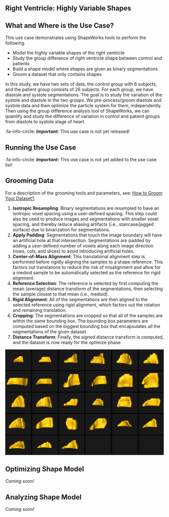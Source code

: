 ##  Right Ventricle: Highly Variable Shapes

## What and Where is the Use Case? 

This use case demonstrates using ShapeWorks tools to perform the following.

- Model the highly variable shapes of the right ventricle
- Study the group difference of right ventricle shape between control and patients
- Build a shape model where shapes are given as binary segmentations
- Groom a dataset that only contains shapes

In this study, we have two sets of data, the control group with 6 subjects, and the patient group consists of 26 subjects. For each group, we have diastole and systole segmentations. The goal is to study the variation of the systole and diastole in the two groups. We pre-process/groom diastole and systole data and then optimize the particle system for them, independently. Then using the group difference analysis tool of ShapeWorks, we can quantify and study the difference of variation in control and patient groups from diastole to systole stage of heart.

:fa-info-circle: _**Important:**_ This use case is not yet released!

## Running the Use Case

:fa-info-circle: _**Important:**_ This use case is not yet added to the use case list!


## Grooming Data

For a description of the grooming tools and parameters, see: [How to Groom Your Dataset?](../workflow/groom.md).

1. **Isotropic Resampling**: Binary segmentations are resampled to have an isotropic voxel spacing using a user-defined spacing. This step could also be used to produce images and segmentations with smaller voxel spacing, and thereby reduce aliasing artifacts (i.e., staircase/jagged surface) due to binarization for segmentations.
2. **Apply Padding**: Segmentations that touch the image boundary will have an artificial hole at that intersection. Segmentations are padded by adding a user-defined number of voxels along each image direction (rows, cols, and slices) to avoid introducing artificial holes.
3. **Center-of-Mass Alignment**: This translational alignment step is performed before rigidly aligning the samples to a shape reference. This factors out translations to reduce the risk of misalignment and allow for a medoid sample to be automatically selected as the reference for rigid alignment.
4. **Reference Selection**: The reference is selected by first computing the mean (average) distance transform of the segmentations, then selecting the sample closest to that mean (i.e., medoid).
5. **Rigid Alignment**: All of the segmentations are then aligned to the selected reference using rigid alignment, which factors out the rotation and remaining translation. 
6. **Cropping**: The segmentations are cropped so that all of the samples are within the same bounding box. The bounding box parameters are computed based on the biggest bounding box that encapsulates all the segmentations of the given dataset.
7. **Distance Transform**: Finally, the signed distance transform is computed, and the dataset is now ready for the optimize phase.

![RV_groom](../img/use-cases/RV_groom.png)


## Optimizing Shape Model

*Coming soon!*

## Analyzing Shape Model

*Coming soon!*


